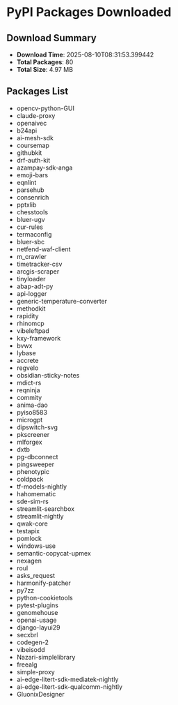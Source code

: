 # PyPI Packages Downloaded

## Download Summary
- **Download Time**: 2025-08-10T08:31:53.399442
- **Total Packages**: 80
- **Total Size**: 4.97 MB

## Packages List
- opencv-python-GUI
- claude-proxy
- openaivec
- b24api
- ai-mesh-sdk
- coursemap
- githubkit
- drf-auth-kit
- azampay-sdk-anga
- emoji-bars
- eqnlint
- parsehub
- consenrich
- pptxlib
- chesstools
- bluer-ugv
- cur-rules
- termaconfig
- bluer-sbc
- netfend-waf-client
- m_crawler
- timetracker-csv
- arcgis-scraper
- tinyloader
- abap-adt-py
- api-logger
- generic-temperature-converter
- methodkit
- rapidity
- rhinomcp
- vibeleftpad
- kxy-framework
- bvwx
- lybase
- accrete
- regvelo
- obsidian-sticky-notes
- mdict-rs
- reqninja
- commity
- anima-dao
- pyiso8583
- microgpt
- dipswitch-svg
- pkscreener
- mlforgex
- dxtb
- pg-dbconnect
- pingsweeper
- phenotypic
- coldpack
- tf-models-nightly
- hahomematic
- sde-sim-rs
- streamlit-searchbox
- streamlit-nightly
- qwak-core
- testapix
- pomlock
- windows-use
- semantic-copycat-upmex
- nexagen
- roul
- asks_request
- harmonify-patcher
- py7zz
- python-cookietools
- pytest-plugins
- genomehouse
- openai-usage
- django-layui29
- secxbrl
- codegen-2
- vibeisodd
- Nazari-simplelibrary
- freealg
- simple-proxy
- ai-edge-litert-sdk-mediatek-nightly
- ai-edge-litert-sdk-qualcomm-nightly
- GluonixDesigner
